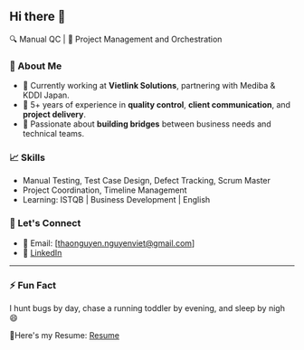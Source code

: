 ## Hi there 👋
🔍 Manual QC | 🧩 Project Management and Orchestration

### 🚀 About Me
- 💼 Currently working at **Vietlink Solutions**, partnering with Mediba & KDDI Japan.
- 🧪 5+ years of experience in **quality control**, **client communication**, and **project delivery**.
- 🤝 Passionate about **building bridges** between business needs and technical teams.

### 📈 Skills
- Manual Testing, Test Case Design, Defect Tracking, Scrum Master
- Project Coordination, Timeline Management
- Learning: ISTQB | Business Development | English

### 💬 Let's Connect
- 📧 Email: [thaonguyen.nguyenviet@gmail.com]
- 💼 [LinkedIn](https://www.linkedin.com/in/nvtnguyen/)

---

### ⚡ Fun Fact
I hunt bugs by day, chase a running toddler by evening, and sleep by nigh 😄 

🚀Here's my Resume: [Resume](BD-NguyenVietThaoNguyen.pdf)